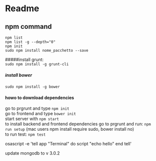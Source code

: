 Readme
==================

npm command  
-------------
`npm list`  
`npm list -g --depth="0"`  
`npm init`  
`sudo npm install nome_pacchetto --save`  

#####install grunt:  
`sudo npm install -g grunt-cli`  
##### install bower
`sudo npm install -g bower`
#### howo to download dependencies
go to prgrunt and  type `npm init`  
go to frontend and type `bower init`  
start server with `npm start`  
to install backend and frontend dependencies go to prgrunt and run: `npm run setup` (mac users npm install require sudo, bower install no)  
to run test: `npm test`

osascript -e 'tell app "Terminal" do script "echo hello" end tell'

update mongodb to v 3.0.2
